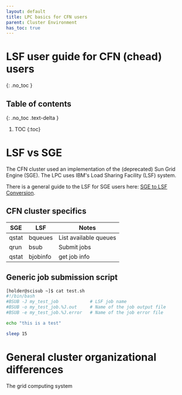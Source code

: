 ```yaml
---
layout: default
title: LPC basics for CFN users
parent: Cluster Environment
has_toc: true
---
```


# LSF user guide for CFN (chead) users
{: .no_toc }

## Table of contents
{: .no_toc .text-delta }

1. TOC
{:toc}

# LSF vs SGE

The CFN cluster used an implementation of the (deprecated) Sun Grid Engine
(SGE). The LPC uses IBM's Load Sharing Facility (LSF) system.

There is a general guide to the LSF for SGE users here: [SGE to LSF
Conversion](https://www.med.upenn.edu/hpc/sge-to-lsf-conversion.html).


## CFN cluster specifics

| SGE | LSF | Notes |
|-----|-----|-------|
| qstat | bqueues | List available queues |
| qrun | bsub | Submit jobs |
| qstat | bjobinfo | get job info |


## Generic job submission script

```bash
[holder@scisub ~]$ cat test.sh 
#!/bin/bash
#BSUB -J my_test_job            # LSF job name
#BSUB -o my_test_job.%J.out     # Name of the job output file
#BSUB -e my_test_job.%J.error   # Name of the job error file

echo "this is a test"

sleep 15
```

# General cluster organizational differences

The grid computing system 
